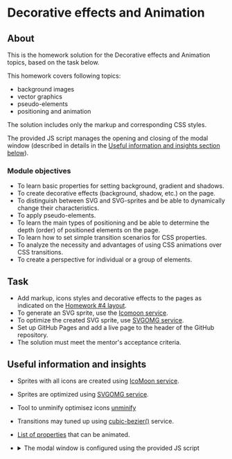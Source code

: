 # Decorative effects and Animation

## About

This is the homework solution for the Decorative effects and Animation topics, based on the task below.

This homework covers following topics:
* background images
* vector graphics
* pseudo-elements
* positioning and animation

The solution includes only the markup and corresponding CSS styles.

The provided JS script manages the opening and closing of the modal window (described in details in the [Useful information and insights section below](#useful-information-and-insights)).

### Module objectives

* To learn basic properties for setting background, gradient and shadows.
* To create decorative effects (background, shadow, etc.) on the page.
* To distinguish between SVG and SVG-sprites and be able to dynamically change their characteristics.
* To apply pseudo-elements.
* To learn the main types of positioning and be able to determine the depth (order) of positioned elements on the page.
* To learn how to set simple transition scenarios for CSS properties.
* To analyze the necessity and advantages of using CSS animations over CSS transitions.
* To create a perspective for individual or a group of elements.

## Task

* Add markup, icons styles and decorative effects to the pages as indicated on the [Homework #4 layout](https://www.figma.com/file/Kr5Q4EVrEAqpOWko4QeEJb/Web-Studio-(Version-4.0)?type=design&node-id=297016-823&t=xehgKGCXNQoohzws-0).
* To generate an SVG sprite, use the [Icomoon service](https://icomoon.io/).
* To optimize the created SVG sprite, use [SVGOMG service](https://jakearchibald.github.io/svgomg/).
* Set up GitHub Pages and add a live page to the header of the GitHub repository.
* The solution must meet the mentor's acceptance criteria.

## Useful information and insights

* Sprites with all icons are created using [IcoMoon service](https://icomoon.io/).
* Sprites are optimized using [SVGOMG service](https://jakearchibald.github.io/svgomg/).
* Tool to unminify optimisez icons [unminify](https://unminify.com/)
* Transitions may tuned up using [cubic-bezier()](https://cubic-bezier.com/) service.
* [List of properties](https://www.w3schools.com/cssref/css_animatable.php) that can be animated.
* <details>
  <summary>The modal window is configured using the provided JS script</summary>
  
  Initially, the modal window and the backdrop are hidden using the `is-hidden` class on the backdrop, whose selector uses the `visibility`, `opacity`, and `pointer-events` properties. 
  If the `is-hidden` class is removed from the backdrop, the backdrop and a modal window appear.
  The appearance and hiding of the modal window is animated using a transition with an arbitrary effect, such as `scale` or `translate`, and `opacity`.

  The script for the modal window is placed in the `js/modal.js` file and is connected using `<script src="./js/modal.js"></script>` tag placed before the closing `body` tag:

  ```
  (() => {
    const refs = {
      openModalBtn: document.querySelector("[data-modal-open]"),
      closeModalBtn: document.querySelector("[data-modal-close]"),
      modal: document.querySelector("[data-modal]"),
    };
    
    refs.openModalBtn.addEventListener("click", toggleModal);
    refs.closeModalBtn.addEventListener("click", toggleModal);

    function toggleModal() {
      refs.modal.classList.toggle("is-hidden");
    }
  })();
  ```

  In order for the script to work, it is necessary to add special attributes to the markup, by which the script searches for elements, as well as the `is-hidden` class for the backdrop:
  * For the modal window opening button, add the `data-modal-open` attribute. 
  * For the modal window closing button, add the `data-modal-close` attribute. 
  * For the modal window backdrop, add the `data-modal` attribute

  Modal window should open when clicked on the `Order Service` button.
  </details>
